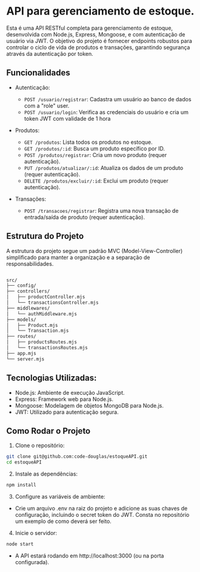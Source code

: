 # API para gerenciamento de estoque.

Esta é uma API RESTful completa para gerenciamento de estoque, desenvolvida com Node.js, Express, Mongoose, e com autenticação de usuário via JWT. O objetivo do projeto é fornecer endpoints robustos para controlar o ciclo de vida de produtos e transações, 
garantindo segurança através da autenticação por token.

## Funcionalidades

* Autenticação: 
  * `POST /usuario/registrar`: Cadastra um usuário ao banco de dados com a "role" user.
  * `POST /usuario/login`: Verifica as credenciais do usuário e cria um token JWT com validade de 1 hora
  
* Produtos:
  * `GET /produtos`: Lista todos os produtos no estoque.
  * `GET /produtos/:id`: Busca um produto específico por ID.
  * `POST /produtos/registrar`: Cria um novo produto (requer autenticação).
  * `PUT /produtos/atualizar/:id`: Atualiza os dados de um produto (requer autenticação).
  * `DELETE /produtos/excluir/:id`: Exclui um produto (requer autenticação).

* Transações:
  * `POST /transacoes/registrar`: Registra uma nova transação de entrada/saída de produto (requer autenticação).

## Estrutura do Projeto

A estrutura do projeto segue um padrão MVC (Model-View-Controller) simplificado para manter a organização e a separação de responsabilidades.

```bash

src/
├── config/             
├── controllers/        
│   ├── productController.mjs
│   └── transactionsController.mjs
├── middlewares/        
│   └── authMiddleware.mjs
├── models/             
│   ├── Product.mjs
│   └── Transaction.mjs
├── routes/             
│   ├── productsRoutes.mjs
│   └── transactionsRoutes.mjs
├── app.mjs             
└── server.mjs          
```
## Tecnologias Utilizadas: 

* Node.js: Ambiente de execução JavaScript.
* Express: Framework web para Node.js.
* Mongoose: Modelagem de objetos MongoDB para Node.js.
* JWT: Utilizado para autenticação segura.

## Como Rodar o Projeto

1. Clone o repositório: 
```bash
git clone git@github.com:code-douglas/estoqueAPI.git
cd estoqueAPI
```
2. Instale as dependências: 
```bash
npm install
```
3. Configure as variáveis de ambiente:
* Crie um arquivo .env na raiz do projeto e adicione as suas chaves de configuração, incluindo o secret token do JWT. Consta no repositório um exemplo de como deverá ser feito.
4. Inicie o servidor:
```bash
node start
```
- A API estará rodando em http://localhost:3000 (ou na porta configurada).